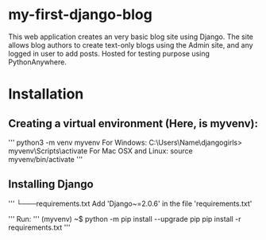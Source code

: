 # my-first-django-blog

This web application creates an very basic blog site using Django. 
The site allows blog authors to create text-only blogs using the Admin site, and any logged in user to add posts.
Hosted for testing purpose using PythonAnywhere.

# Installation
## Creating a virtual environment (Here, is myvenv):
  '''
  python3 -m venv myvenv
  For Windows:           C:\Users\Name\djangogirls> myvenv\Scripts\activate
  For Mac OSX and Linux: source myvenv/bin/activate
  '''
## Installing Django
'''
    <yourdjangodirectory>
           └───requirements.txt
 Add 'Django~=2.0.6' in the file 'requirements.txt'

'''
Run:
'''
  (myvenv) ~$ python -m pip install --upgrade pip
   pip install -r requirements.txt
'''

